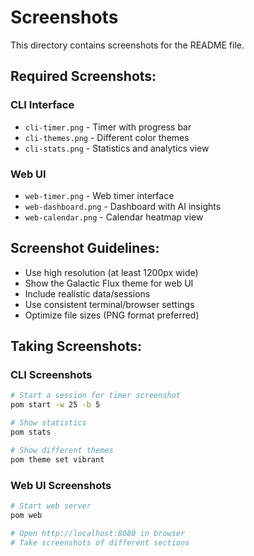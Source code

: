 # Screenshots

This directory contains screenshots for the README file.

## Required Screenshots:

### CLI Interface
- `cli-timer.png` - Timer with progress bar
- `cli-themes.png` - Different color themes
- `cli-stats.png` - Statistics and analytics view

### Web UI
- `web-timer.png` - Web timer interface
- `web-dashboard.png` - Dashboard with AI insights
- `web-calendar.png` - Calendar heatmap view

## Screenshot Guidelines:

- Use high resolution (at least 1200px wide)
- Show the Galactic Flux theme for web UI
- Include realistic data/sessions
- Use consistent terminal/browser settings
- Optimize file sizes (PNG format preferred)

## Taking Screenshots:

### CLI Screenshots
```bash
# Start a session for timer screenshot
pom start -w 25 -b 5

# Show statistics
pom stats

# Show different themes
pom theme set vibrant
```

### Web UI Screenshots
```bash
# Start web server
pom web

# Open http://localhost:8080 in browser
# Take screenshots of different sections
```